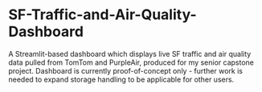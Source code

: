 # SF-Traffic-and-Air-Quality-Dashboard

A Streamlit-based dashboard which displays live SF traffic and air quality data pulled from TomTom and PurpleAir, produced for my senior capstone project. Dashboard is currently proof-of-concept only - further work is needed to expand storage handling to be applicable for other users.  
